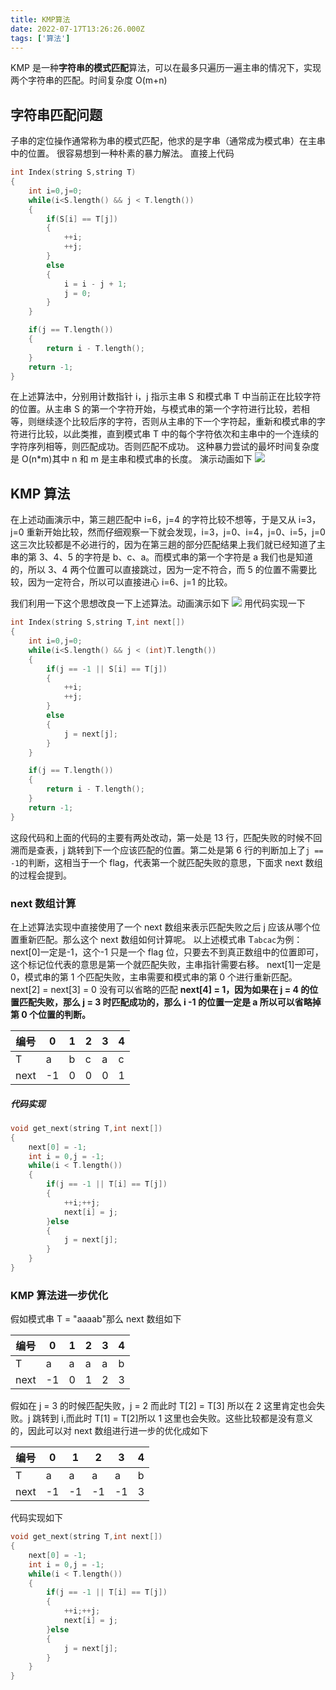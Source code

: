 ```yaml
---
title: KMP算法
date: 2022-07-17T13:26:26.000Z
tags: ['算法']
---
```

  
KMP 是一种**字符串的模式匹配**算法，可以在最多只遍历一遍主串的情况下，实现两个字符串的匹配。时间复杂度 O(m+n)

## 字符串匹配问题

子串的定位操作通常称为串的模式匹配，他求的是字串（通常成为模式串）在主串中的位置。
很容易想到一种朴素的暴力解法。
直接上代码

```cpp
int Index(string S,string T)
{
    int i=0,j=0;
    while(i<S.length() && j < T.length())
    {
        if(S[i] == T[j])
        {
            ++i;
            ++j;
        }
        else
        {
            i = i - j + 1;
            j = 0;
        }
    }

    if(j == T.length())
    {
        return i - T.length();
    }
    return -1;
}
```

在上述算法中，分别用计数指针 i，j 指示主串 S 和模式串 T 中当前正在比较字符的位置。从主串 S 的第一个字符开始，与模式串的第一个字符进行比较，若相等，则继续逐个比较后序的字符，否则从主串的下一个字符起，重新和模式串的字符进行比较，以此类推，直到模式串 T 中的每个字符依次和主串中的一个连续的字符序列相等，则匹配成功。否则匹配不成功。
这种暴力尝试的最坏时间复杂度是 O(n\*m)其中 n 和 m 是主串和模式串的长度。
演示动画如下
![](images/FtyuZFDM4sh_TsB5S_Iwm5oKIRph.gif)

## KMP 算法

在上述动画演示中，第三趟匹配中 i=6，j=4 的字符比较不想等，于是又从 i=3，j=0 重新开始比较，然而仔细观察一下就会发现，i=3，j=0、i=4，j=0、i=5，j=0 这三次比较都是不必进行的，因为在第三趟的部分匹配结果上我们就已经知道了主串的第 3、4、5 的字符是 b、c、a。而模式串的第一个字符是 a 我们也是知道的，所以 3、4 两个位置可以直接跳过，因为一定不符合，而 5 的位置不需要比较，因为一定符合，所以可以直接进心 i=6、j=1 的比较。

我们利用一下这个思想改良一下上述算法。动画演示如下
![](images/FvZHEmm1-eKWiJa6kv-8P6FT_DaE.gif)
用代码实现一下

```cpp
int Index(string S,string T,int next[])
{
    int i=0,j=0;
    while(i<S.length() && j < (int)T.length())
    {
        if(j == -1 || S[i] == T[j])
        {
            ++i;
            ++j;
        }
        else
        {
            j = next[j];
        }
    }

    if(j == T.length())
    {
        return i - T.length();
    }
    return -1;
}
```

这段代码和上面的代码的主要有两处改动，第一处是 13 行，匹配失败的时候不回溯而是查表，j 跳转到下一个应该匹配的位置。第二处是第 6 行的判断加上了`j == -1`的判断，这相当于一个 flag，代表第一个就匹配失败的意思，下面求 next 数组的过程会提到。

### next 数组计算

在上述算法实现中直接使用了一个 next 数组来表示匹配失败之后 j 应该从哪个位置重新匹配。那么这个 next 数组如何计算呢。
以上述模式串 T`abcac`为例：
next[0]一定是-1，这个-1 只是一个 flag 位，只要去不到真正数组中的位置即可，这个标记位代表的意思是第一个就匹配失败，主串指针需要右移。
next[1]一定是 0，模式串的第 1 个匹配失败，主串需要和模式串的第 0 个进行重新匹配。
next[2] = next[3] = 0 没有可以省略的匹配
**next[4] = 1，因为如果在 j = 4 的位置匹配失败，那么 j = 3 时匹配成功的，那么 i -1 的位置一定是 a 所以可以省略掉第 0 个位置的判断。**

| 编号 | 0   | 1   | 2   | 3   | 4   |
| ---- | --- | --- | --- | --- | --- |
| T    | a   | b   | c   | a   | c   |
| next | -1  | 0   | 0   | 0   | 1   |

##### 代码实现

```cpp
void get_next(string T,int next[])
{
	next[0] = -1;
	int i = 0,j = -1;
	while(i < T.length())
	{
		if(j == -1 || T[i] == T[j])
		{
			++i;++j;
			next[i] = j;
		}else
		{
			j = next[j];
		}
	}
}
```

### KMP 算法进一步优化

假如模式串 T = "aaaab"那么 next 数组如下

| 编号 | 0   | 1   | 2   | 3   | 4   |
| ---- | --- | --- | --- | --- | --- |
| T    | a   | a   | a   | a   | b   |
| next | -1  | 0   | 1   | 2   | 3   |

假如在 j = 3 的时候匹配失败，j = 2 而此时 T[2] = T[3] 所以在 2 这里肯定也会失败。j 跳转到 i,而此时 T[1] = T[2]所以 1 这里也会失败。这些比较都是没有意义的，因此可以对 next 数组进行进一步的优化成如下

| 编号 | 0   | 1   | 2   | 3   | 4   |
| ---- | --- | --- | --- | --- | --- |
| T    | a   | a   | a   | a   | b   |
| next | -1  | -1  | -1  | -1  | 3   |

代码实现如下

```cpp
void get_next(string T,int next[])
{
	next[0] = -1;
	int i = 0,j = -1;
	while(i < T.length())
	{
		if(j == -1 || T[i] == T[j])
		{
			++i;++j;
			next[i] = j;
		}else
		{
			j = next[j];
		}
	}
}
```